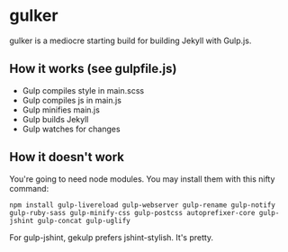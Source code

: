 # gulker

gulker is a mediocre starting build for building Jekyll with Gulp.js.

## How it works (see gulpfile.js)
- Gulp compiles style in main.scss
- Gulp compiles js in main.js
- Gulp minifies main.js
- Gulp builds Jekyll
- Gulp watches for changes

## How it doesn't work
You're going to need node modules. You may install them with this nifty command: 

	npm install gulp-livereload gulp-webserver gulp-rename gulp-notify gulp-ruby-sass gulp-minify-css gulp-postcss autoprefixer-core gulp-jshint gulp-concat gulp-uglify

For gulp-jshint, gekulp prefers jshint-stylish. It's pretty.
